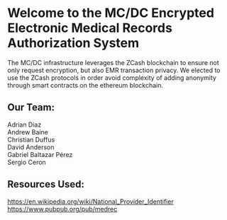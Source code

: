 Welcome to the MC/DC Encrypted Electronic Medical Records Authorization System
====================

The MC/DC infrastructure leverages the ZCash blockchain to ensure not only request encryption, but also EMR transaction privacy.  We elected to use the ZCash protocols in order avoid complexity of adding anonymity through smart contracts on the ethereum blockchain.   

Our Team:
---------------------

Adrian Diaz<br>
Andrew Baine<br>
Christian Duffus<br>
David Anderson<br>
Gabriel Baltazar Pérez<br>
Sergio Ceron<br>



Resources Used:
---------------------

https://en.wikipedia.org/wiki/National_Provider_Identifier<br>
https://www.pubpub.org/pub/medrec





